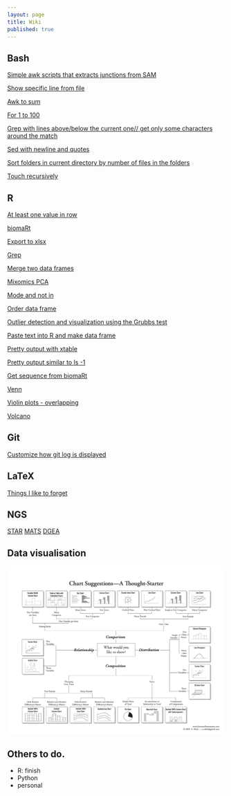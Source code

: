 ```yaml
---
layout: page
title: Wiki
published: true
---
```


## Bash

[Simple awk scripts that extracts junctions from SAM](/wikipages/junctions.txt)

[Show specific line from file](/wikipages/line.txt)

[Awk to sum](/wikipages/awksum.txt)

[For 1 to 100](/wikipages/for1to100.txt)

[Grep with lines above/below the current one// get only some characters around the match](/wikipages/greppy.txt)

[Sed with newline and quotes](/wikipages/sedwnewline.html)

[Sort folders in current directory by number of files in the folders](/wikipages/sortdir.txt)

[Touch recursively](/wikipages/touch.txt)

## R

[At least one value in row](/wikipages/r/least1valuerow.html)

[biomaRt](/wikipages/r/biomart.html)

[Export to xlsx](/wikipages/r/xlsx.html)

[Grep](/wikipages/r/grep.html)

[Merge two data frames](/wikipages/r/merge2df.html)

[Mixomics PCA](/wikipages/r/mixomics.html)

[Mode and not in](/wikipages/r/modenotin.html)

[Order data frame](/wikipages/r/orderdf.html)

[Outlier detection and visualization using the Grubbs test](/wikipages/r/outlierdetectionR.html)

[Paste text into R and make data frame](/wikipages/r/paste.html)

[Pretty output with xtable](/wikipages/r/xtable.html)

[Pretty output similar to ls -1](/wikipages/r/ct.html)

[Get sequence from biomaRt](/wikipages/r/biomartseq.html)

[Venn](/wikipages/r/venn.html)

[Violin plots - overlapping](/wikipages/r/overlapviolin.html)

[Volcano](/wikipages/r/volcano.html)


## Git

[Customize how git log is displayed](/wikipages/gitlog.html)

## LaTeX 

[Things I like to forget](/wikipages/latex.html)

## NGS

[STAR](/wikipages/ngs/star.html) [MATS](/wikipages/ngs/mats.html) [DGEA](/wikipages/ngs/dgea.html)

## Data visualisation

![Chart chooser infografic](/images/choosing-a-good-chart-09.jpg "Visualisation type choosing infografic")

## Others to do.

- R: finish
- Python
- personal

